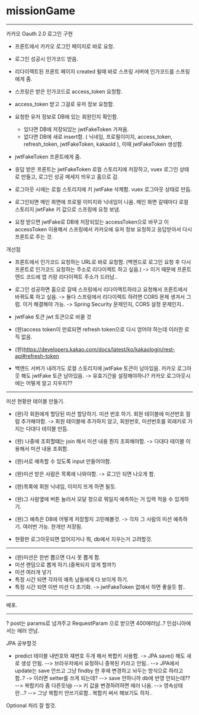 # missionGame


------------------------------
카카오 Oauth 2.0 로그인 구현
 - 프론트에서 카카오 로그인 페이지로 바로 요청.
 - 로그인 성공시 인가코드 받음. 
 - 리다이렉트된 프론트 페이지 created 될때 바로 스프링 서버에 인가코드를 스프링에게 줌.
 - 스프링은 받은 인가코드로 access_token 요청함.
 - access_token 받고 그걸로 유저 정보 요청함.
 - 요청한 유저 정보로 DB에 있는 회원인지 확인함.
    - 있다면 DB에 저장되있는 jwtFakeToken 가져옴.
    - 없다면 DB에 새로 insert함. ( 닉네임, 프로필이미지, access_token, refresh_token, jwtFakeToken, kakaoId ), 이때 jwtFakeToken 생성함.
 - jwtFakeToken 프론트에게 줌.
 - 응답 받은 프론트는 jwtFakeToken 로컬 스토리지에 저장하고, vuex 로그인 상태로 만들고, 로그인 성공 메세지 띄우고 홈으로 감.

 - 로그아웃 시에는 로컬 스토리지에 키 jwtFake 삭제함. vuex 로그아웃 상태로 만듬. 
 
 - 로그인되면 메인 화면에 프로필 이미지와 닉네임이 나옴. 메인 화면 갈때마다 로컬 스토리지 jwtFake 키 값으로 스프링에 요청 보냄.
 - 요청 받으면 jwtFake로 DB에 저장되있는 accessToken으로 바꾸고 이 accessToken 이용해서 스프링에서 카카오에 유저 정보 요청하고 응답받아서 다시 프론트로 주는 것. 
 
 개선점
   - 프론트에서 인가코드 요청하는 URL로 바로 요청함. (백엔드로 로그인 요청 후 다시 프론트로 인가코드 요청하는 주소로 리다이렉트 하고 싶음.)
     -> 이거 때문에 프론트엔드 코드에 앱 키랑 리다이렉트 주소가 드러남..
   - 로그인 성공하면 홈으로 갈때 스프링에서 리다이렉트하라고 요청해서 프론트에서 바뀌도록 하고 싶음.
      -> 둘다 스프링에서 리다이렉트 하려면 CORS 문제 생겨서 그럼. 이거 해결해야 가능.
      -> Spring Security 문제인지, CORS 설정 문제인지..
      
   - jwtFake 토큰 jwt 토큰으로 바꿀 것

   - (완)access token이 만료되면 refresh token으로 다시 얻어야 하는데 이러한 로직 없음.
   - (완)https://developers.kakao.com/docs/latest/ko/kakaologin/rest-api#refresh-token 

   - 백엔드 서버가 내려가도 로컬 스토리지에 jwtFake 토큰이 남아있음. 카카오 로그아웃 해도 jwtFake 토큰 남아있음.
       -> 유효기간을 설정해야하나? 카카오 로그아웃시에는 어떻게 알고 지우지??
--------------------------------

미션 현황판 테이블 만들기.

  - (완)각 회원에게 할당된 미션 할당하기. 미션 번호 하기. 회원 테이블에 미션번호 컬럼 추가해야함.
     -> 회원 테이블에 추가하지 않고, 회원번호, 미션번호를 외래키로 가지는 다대다 테이블 만듬.
  - (완) 나중에 조회할떄는 join 해서 미션 내용 뭔지 조회해야함.
     -> 다대다 테이블 이용해서 미션 내용 조회함.
  
  - (완)서로 예측할 수 있도록 input 만들어야함.
  - (완)미션 받은 사람은 목록에 나와야함.
     -> 로그인 되면 나오게 함.
  - (완)목록에 회원 닉네임, 이미지 뜨게 하면 될듯.
  - (완)그 사람옆에 버튼 눌러서 모달 창으로 뭐일지 예측하는 거 입력 적을 수 있게하기.
  - (완)그 예측은 DB에 어떻게 저장할지 고민해볼것.
     -> 각자 그 사람의 미션 예측하기. 여러번 가능. 한개만 저장됨.
  - 현황판 로그아웃되면 없어지거나 뭐, db에서 지우는거 고려할것.

----------------------------------------------

  - (완)미션은 한번 뽑으면 다시 못 뽑게 함.
  - 미션 랜덤으로 뽑게 하기.(중복되지 않게 할까?)
  - 미션 여러개 넣기
  - 특정 시간 되면 각자의 예측 남들에게 다 보이게 하기.
  - 특정 시간 되면 이번 미션 다 초기화. -> jwtFakeToken 없애서 하면 좋을듯 함..
---------------------------------------------

배포.

----------------------------------------------



? post는 params로 넘겨주고 RequestParam 으로 받으면 400에러남..? 인섬니아에서는 에러 안남.


JPA 공부할것
  -  predict 테이블 내번호와 쟤번호 두개 해서 복합키 사용함. -> JPA save() 해도 새로 생성 안됨.
    --> 브라우저에서 요청하니 중복된 키라고 안됨.. 
    --> JPA에서 update는 save 안쓰고 그냥 findby 한 후에 변경하고 놔두는 방식으로 하라고 함..? -> 이러면 setter를 쓰게 되는데?
    --> save 안하니까 db에 반영  안되는데??
    --> 복합키라 좀 다른듯!@
    --> 키 값을 변경하려하면 에러 나옴.
    --> 영속상태란...?
    --> 그냥 복합키 안쓰기로함.. 복합키 써서 해보기도 하자..

Optional 처리 잘 할것.






